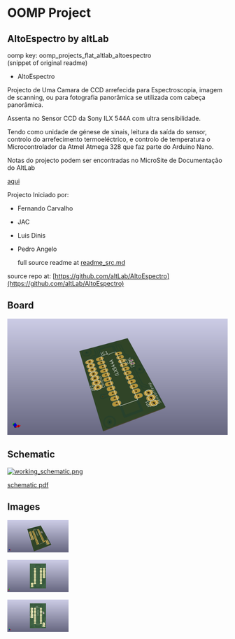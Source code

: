 # OOMP Project  
## AltoEspectro  by altLab  
  
oomp key: oomp_projects_flat_altlab_altoespectro  
(snippet of original readme)  
  
- AltoEspectro  
  
Projecto de Uma Camara de CCD arrefecida para Espectroscopia, imagem de scanning, ou para fotografia panorâmica se utilizada com cabeça panorâmica.  
  
Assenta no Sensor CCD da Sony ILX 544A com ultra sensibilidade.  
  
Tendo como unidade de génese de sinais, leitura da saída do sensor, controlo do arrefecimento termoeléctrico, e controlo de temperatura o Microcontrolador da Atmel Atmega 328 que faz parte do Arduino Nano.  
  
Notas do projecto podem ser encontradas no MicroSite de Documentação do AltLab   
  
[aqui](http://altlab.org/d/s/projectos/altspectra/)  
  
Projecto Iniciado por:  
  
- Fernando Carvalho  
- JAC  
- Luis Dinis  
- Pedro Angelo  
  
  full source readme at [readme_src.md](readme_src.md)  
  
source repo at: [https://github.com/altLab/AltoEspectro](https://github.com/altLab/AltoEspectro)  
## Board  
  
[![working_3d.png](working_3d_600.png)](working_3d.png)  
## Schematic  
  
[![working_schematic.png](working_schematic_600.png)](working_schematic.png)  
  
[schematic pdf](working_schematic.pdf)  
## Images  
  
[![working_3d.png](working_3d_140.png)](working_3d.png)  
  
[![working_3d_back.png](working_3d_back_140.png)](working_3d_back.png)  
  
[![working_3d_front.png](working_3d_front_140.png)](working_3d_front.png)  
